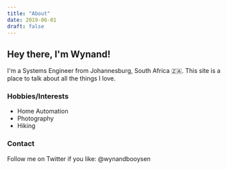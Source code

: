 ```yaml
---
title: "About"
date: 2019-06-01
draft: false
---
```


## Hey there, I'm Wynand!

I'm a Systems Engineer from Johannesburg, South Africa 🇿🇦.  This site is a place to talk about all the things I love.

### Hobbies/Interests

* Home Automation
* Photography
* Hiking

### Contact

Follow me on Twitter if you like: @wynandbooysen